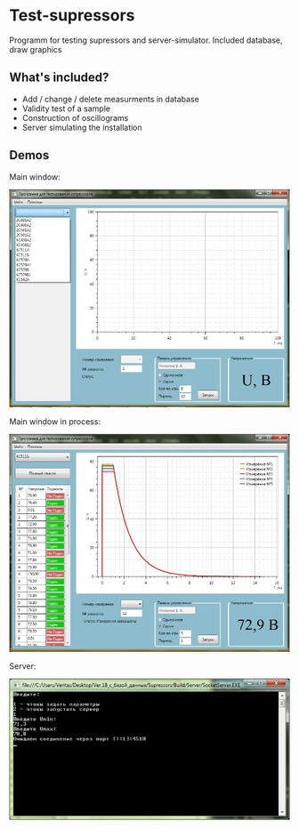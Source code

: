 # Test-supressors
Programm for testing supressors and server-simulator. Included database, draw graphics

## What's included?

* Add / change / delete measurments in database
* Validity test of a sample
* Construction of oscillograms
* Server simulating the installation

## Demos

Main window:

![Programm interface](readme_media/interface0.jpg)

Main window in process:

![Programm interface in work](readme_media/interface.jpg)

Server:

![Programm interface in work](readme_media/server.jpg)
